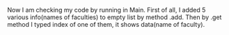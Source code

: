 Now I am checking my code by running in Main. First of all, I added 5 various info(names of faculties) to empty list by method .add.
Then by .get method I typed index of one of them, it shows data(name of faculty).